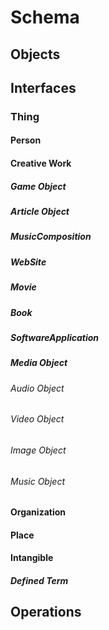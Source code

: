 # Schema

## Objects

## Interfaces

### Thing

#### Person

#### Creative Work
##### Game Object
##### Article Object
##### MusicComposition

##### WebSite
##### Movie
##### Book
##### SoftwareApplication

##### Media Object
###### Audio Object
###### Video Object
###### Image Object
###### Music Object


#### Organization

#### Place

#### Intangible

##### Defined Term

## Operations
